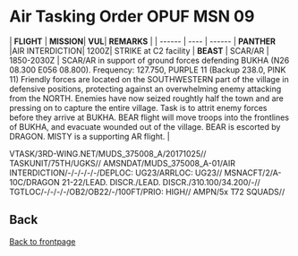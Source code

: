 # Air Tasking Order OPUF MSN 09


| **FLIGHT** | **MISSION**| **VUL**|  **REMARKS** |
| ------ | ---- | ------ | 
**PANTHER**  |AIR INTERDICTION| 1200Z| STRIKE at C2 facility |
**BEAST** | SCAR/AR | 1850-2030Z | SCAR/AR in support of ground forces defending BUKHA (N26 08.300 E056 08.800). Frequency: 127.750, PURPLE 11 (Backup 238.0, PINK 11) Friendly forces are located on the SOUTHWESTERN part of the village in defensive positions, protecting against an overwhelming enemy attacking from the NORTH. Enemies have now seized roughtly half the town and are pressing on to capture the entire village. Task is to attrit enemy forces before they arrive at BUKHA. BEAR flight will move troops into the frontlines of BUKHA, and evacuate wounded out of the village. BEAR is escorted by DRAGON. MISTY is a supporting AR flight. | 








VTASK/3RD-WING.NET/MUDS_375008_A/20171025//
TASKUNIT/75TH/UGKS//
AMSNDAT/MUDS_375008_A-01/AIR INTERDICTION/-/-/-/-/-/DEPLOC: UG23/ARRLOC: UG23//
MSNACFT/2/A-10C/DRAGON 21-22/LEAD. DISCR./LEAD. DISCR./310.100/34.200/-//
TGTLOC/-/-/-/-/OB2/OB22/-/100FT/PRIO: HIGH//
AMPN/5x T72 SQUADS//



## Back
[Back to frontpage](https://132nd-vwing.github.io/OPUF-Brief/)